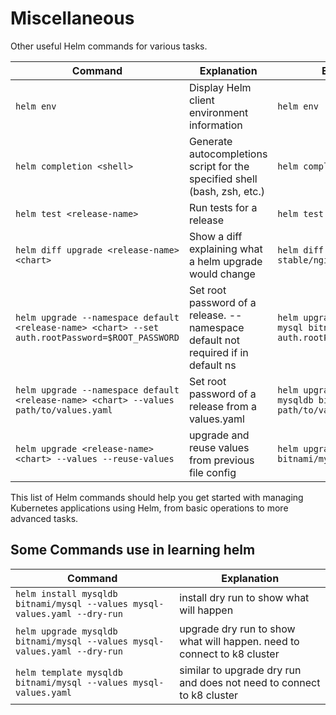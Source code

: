 # Miscellaneous

Other useful Helm commands for various tasks.

| Command | Explanation | Example Usage |
|---------|-------------|---------------|
| `helm env` | Display Helm client environment information | `helm env` |
| `helm completion <shell>` | Generate autocompletions script for the specified shell (bash, zsh, etc.) | `helm completion bash` |
| `helm test <release-name>` | Run tests for a release | `helm test my-nginx` |
| `helm diff upgrade <release-name> <chart>` | Show a diff explaining what a helm upgrade would change | `helm diff upgrade my-nginx stable/nginx` |
| `helm upgrade --namespace default <release-name> <chart> --set auth.rootPassword=$ROOT_PASSWORD` | Set root password of a release. --namespace default not required if in default ns | `helm upgrade --namespace default mysql bitnami/mysql --set auth.rootPassword=$ROOT_PASSWORD` |
| `helm upgrade --namespace default <release-name> <chart> --values path/to/values.yaml` | Set root password of a release from a values.yaml | `helm upgrade --namespace default mysqldb bitnami/mysql --values path/to/values.yaml` |
| `helm upgrade <release-name> <chart> --values --reuse-values` | upgrade and reuse values from previous file config | `helm upgrade mysqldb bitnami/mysql --reuse-values` |

This list of Helm commands should help you get started with managing Kubernetes applications using Helm, from basic operations to more advanced tasks.

## Some Commands use in learning helm

| Command | Explanation |
|---------|-------------|
| `helm install mysqldb bitnami/mysql --values mysql-values.yaml --dry-run` | install dry run to show what will happen |
| `helm upgrade mysqldb bitnami/mysql --values mysql-values.yaml --dry-run` | upgrade dry run to show what will happen. need to connect to k8 cluster |
| `helm template mysqldb bitnami/mysql --values mysql-values.yaml` | similar to upgrade dry run and does not need to connect to k8 cluster |
